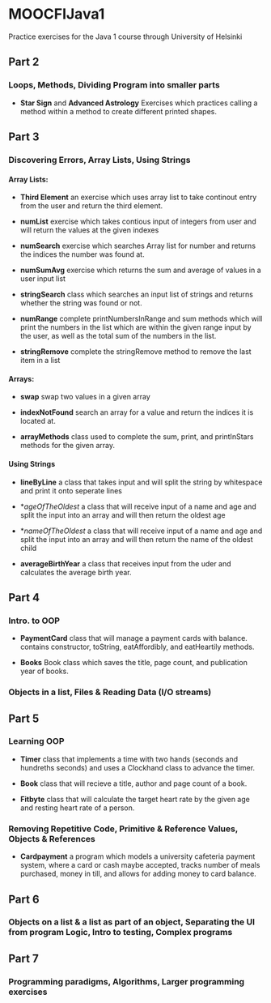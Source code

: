 # MOOCFIJava1
Practice exercises for the Java 1 course through University of Helsinki

## Part 2
### Loops, Methods, Dividing Program into smaller parts
- **Star Sign** and **Advanced Astrology** Exercises which practices calling a method within a method to create different printed shapes. 

## Part 3
### Discovering Errors, Array Lists, Using Strings

#### Array Lists: 

- **Third Element** an exercise which uses array list to take continout entry from the user and return the third element.

- **numList** exercise which takes contious input of integers from user and will return the values at the given indexes 

- **numSearch** exercise which searches Array list for number and returns the indices the number was found at.

- **numSumAvg** exercise which returns the sum and average of values in a user input list

- **stringSearch** class which searches an input list of strings and returns whether the string was found or not.

- **numRange** complete printNumbersInRange and sum methods which will print the numbers in the list which are within the given range input by the user, as well as the total sum of the numbers in the list.

- **stringRemove** complete the stringRemove method to remove the last item in a list

#### Arrays: 
- **swap** swap two values in a given array

- **indexNotFound** search an array for a value and return the indices it is located at.

- **arrayMethods** class used to complete the sum, print, and printInStars methods for the given array.

#### Using Strings
- **lineByLine** a class that takes input and will split the string by whitespace and print it onto seperate lines

- **ageOfTheOldest* a class that will receive input of a name and age and split the input into an array and will then return the oldest age

- **nameOfTheOldest* a class that will receive input of a name and age and split the input into an array and will then return the name of the oldest child

- **averageBirthYear** a class that receives input from the uder and calculates the average birth year. 

## Part 4
### Intro. to OOP

- **PaymentCard** class that will manage a payment cards with balance.  contains constructor, toString, eatAffordibly, and eatHeartily methods. 

- **Books** Book class which saves the title, page count, and publication year of books. 

### Objects in a list, Files & Reading Data (I/O streams)

## Part 5
### Learning OOP 

- **Timer** class that implements a time with two hands (seconds and hundreths seconds) and uses a Clockhand class to advance the timer. 

- **Book** class that will recieve a title, author and page count of a book. 

- **Fitbyte** class that will calculate the target heart rate by the given age and resting heart rate of a person. 

### Removing Repetitive Code, Primitive & Reference Values, Objects & References

- **Cardpayment** a program which models a university cafeteria payment system, where a card or cash maybe accepted, tracks number of meals purchased, money in till, and allows for adding money to card balance.

## Part 6
### Objects on a list & a list as part of an object, Separating the UI from program Logic, Intro to testing, Complex programs

## Part 7
### Programming paradigms, Algorithms, Larger programming exercises
